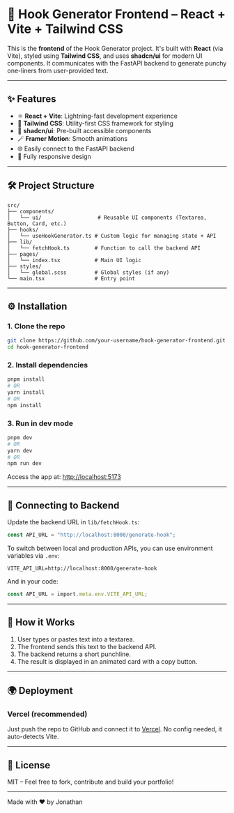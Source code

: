 # 🎯 Hook Generator Frontend – React + Vite + Tailwind CSS

This is the **frontend** of the Hook Generator project. It's built with **React** (via Vite), styled using **Tailwind CSS**, and uses **shadcn/ui** for modern UI components. It communicates with the FastAPI backend to generate punchy one-liners from user-provided text.

---

## ✨ Features

- ⚛️ **React + Vite**: Lightning-fast development experience
- 🎨 **Tailwind CSS**: Utility-first CSS framework for styling
- 🧩 **shadcn/ui**: Pre-built accessible components
- 🪄 **Framer Motion**: Smooth animations
- 🌐 Easily connect to the FastAPI backend
- 📱 Fully responsive design

---

## 🛠️ Project Structure

```
src/
├── components/
│   └── ui/                  # Reusable UI components (Textarea, Button, Card, etc.)
├── hooks/
│   └── useHookGenerator.ts # Custom logic for managing state + API
├── lib/
│   └── fetchHook.ts        # Function to call the backend API
├── pages/
│   └── index.tsx           # Main UI logic
├── styles/
│   └── global.scss         # Global styles (if any)
└── main.tsx                # Entry point
```

---

## ⚙️ Installation

### 1. Clone the repo

```bash
git clone https://github.com/your-username/hook-generator-frontend.git
cd hook-generator-frontend
```

### 2. Install dependencies

```bash
pnpm install
# OR
yarn install
# OR
npm install
```

### 3. Run in dev mode

```bash
pnpm dev
# OR
yarn dev
# OR
npm run dev
```

Access the app at: [http://localhost:5173](http://localhost:5173)

---

## 🔗 Connecting to Backend

Update the backend URL in `lib/fetchHook.ts`:

```ts
const API_URL = "http://localhost:8000/generate-hook";
```

To switch between local and production APIs, you can use environment variables via `.env`:

```env
VITE_API_URL=http://localhost:8000/generate-hook
```

And in your code:

```ts
const API_URL = import.meta.env.VITE_API_URL;
```

---

## 🧠 How it Works

1. User types or pastes text into a textarea.
2. The frontend sends this text to the backend API.
3. The backend returns a short punchline.
4. The result is displayed in an animated card with a copy button.

---

## 🌍 Deployment

### Vercel (recommended)

Just push the repo to GitHub and connect it to [Vercel](https://vercel.com). No config needed, it auto-detects Vite.

---

## 📄 License

MIT – Feel free to fork, contribute and build your portfolio!

---

Made with ❤️ by Jonathan
